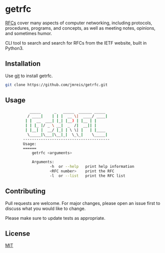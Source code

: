 # getrfc

[RFCs](https://www.ietf.org/standards/rfcs/) cover many aspects of computer networking,
including protocols, procedures, programs, and concepts, as well as meeting notes,
opinions, and sometimes humor.

CLI tool to search and search for RFCs from the IETF website, built in Python3.

## Installation

Use [git](https://github.com/jmreis/getrfc.git) to install getrfc.

```bash
git clone https://github.com/jmreis/getrfc.git
```

## Usage

```bash
           _____      _   _____  ______ _____
          / ____|    | | |  __ \|  ____/ ____|
         | |  __  ___| |_| |__) | |__ | |
         | | |_ |/ _ \ __|  _  /|  __|| |
         | |__| |  __/ |_| | \ \| |   | |____
          \_____|\___|\__|_|  \_\_|    \_____|
        ---------------------------------------
        Usage:
        ======
            getrfc <arguments>  

            Arguments:
                    -h  or --help   print help information
                    <RFC number>    print the RFC
                    -l  or --list   print the RFC list
```

## Contributing
Pull requests are welcome. For major changes, please open an issue first to discuss what you would like to change.

Please make sure to update tests as appropriate.

## License
[MIT](https://choosealicense.com/licenses/mit/)
